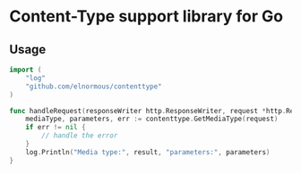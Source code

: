 # Content-Type support library for Go

## Usage

```go
import (
	"log"
	"github.com/elnormous/contenttype"
)

func handleRequest(responseWriter http.ResponseWriter, request *http.Request) {
    mediaType, parameters, err := contenttype.GetMediaType(request)
    if err != nil {
        // handle the error
    }
    log.Println("Media type:", result, "parameters:", parameters)
}
```